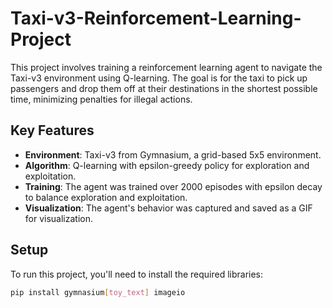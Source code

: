 # Taxi-v3-Reinforcement-Learning-Project

This project involves training a reinforcement learning agent to navigate the Taxi-v3 environment using Q-learning. The goal is for the taxi to pick up passengers and drop them off at their destinations in the shortest possible time, minimizing penalties for illegal actions.

## Key Features
- **Environment**: Taxi-v3 from Gymnasium, a grid-based 5x5 environment.
- **Algorithm**: Q-learning with epsilon-greedy policy for exploration and exploitation.
- **Training**: The agent was trained over 2000 episodes with epsilon decay to balance exploration and exploitation.
- **Visualization**: The agent's behavior was captured and saved as a GIF for visualization.

## Setup
To run this project, you'll need to install the required libraries:

```bash
pip install gymnasium[toy_text] imageio
